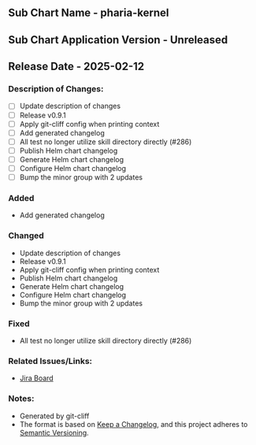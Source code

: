 ## Sub Chart Name - pharia-kernel
## Sub Chart Application Version - Unreleased
## Release Date - 2025-02-12

### Description of Changes:

- [ ] Update description of changes
- [ ] Release v0.9.1
- [ ] Apply git-cliff config when printing context
- [ ] Add generated changelog
- [ ] All test no longer utilize skill directory directly (#286)
- [ ] Publish Helm chart changelog
- [ ] Generate Helm chart changelog
- [ ] Configure Helm chart changelog
- [ ] Bump the minor group with 2 updates

### Added

- Add generated changelog

### Changed

- Update description of changes
- Release v0.9.1
- Apply git-cliff config when printing context
- Publish Helm chart changelog
- Generate Helm chart changelog
- Configure Helm chart changelog
- Bump the minor group with 2 updates

### Fixed

- All test no longer utilize skill directory directly (#286)

### Related Issues/Links:
- [Jira Board](https://aleph-alpha.atlassian.net/jira/software/projects/PK/boards/160)

### Notes:
- Generated by git-cliff
- The format is based on [Keep a Changelog](https://keepachangelog.com/en/1.0.0/),
and this project adheres to [Semantic Versioning](https://semver.org/spec/v2.0.0.html).
